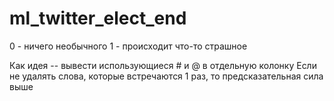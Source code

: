 # ml_twitter_elect_end
0 - ничего необычного
1 - происходит что-то страшное

Как идея -- вывести использующиеся # и @ в отдельную колонку
Если не удалять слова, которые встречаются 1 раз, то предсказательная сила выше